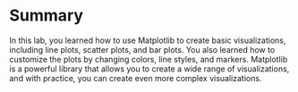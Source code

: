 # Summary

In this lab, you learned how to use Matplotlib to create basic visualizations, including line plots, scatter plots, and bar plots. You also learned how to customize the plots by changing colors, line styles, and markers. Matplotlib is a powerful library that allows you to create a wide range of visualizations, and with practice, you can create even more complex visualizations.
